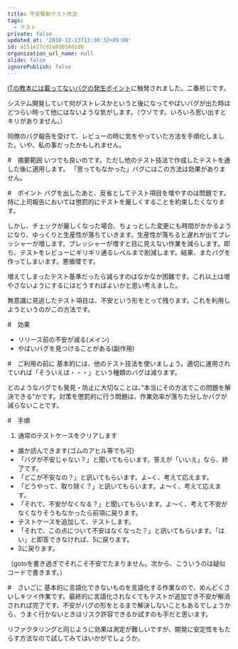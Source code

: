 ```yaml
---
title: 不安駆動テスト技法
tags:
  - テスト
private: false
updated_at: '2018-12-13T13:30:32+09:00'
id: a151e27cd1a8d034d1db
organization_url_name: null
slide: false
ignorePublish: false
---
```

[ITの教本には載ってないバグの発生ポイント](https://note.mu/mugi1208/n/nfa564ad7b109)に触発されました。二番煎じです。

システム開発していて何がストレスかというと後になってやばいバグが出た時ほどつらい時って他にはないような気がします。（ウソです。いろいろ思い出すとキリがありません。）

同僚のバグ報告を受けて、レビューの時に気をやっていた方法を手順化しました。いや、私の事だったかもしれません。

#　摘要範囲
いつでも良いのです。ただし他のテスト技法で作成したテストを通した後に適用します。
「思ってもなかった」バグにはこの方法は効果がありません。

#　ポイント
バグを出したあと、反省としてテスト項目を増やすのは問題です。特に上司報告においては懲罰的にテストを厳しくすることを約束したくなります。

しかし、チェックが厳しくなった場合、ちょっとした変更にも時間がかかるようになり、ゆっくりと生産性が落ちていきます。生産性が落ちると遅れが出てプレッシャーが増します。プレッシャーが増すと目に見えない作業を減らします。即ち、テストをレビューにギリギリ通るレベルまで削減します。結果、またバグを作ってしまいます。悪循環です。

増えてしまったテスト基準だったら減らすのはなかなか困難です。これ以上は増やさないようにするにはどうすればよいかと思い考えました。

無意識に見逃したテスト項目は、不安という形をとって残ります。これを利用しようというのがこの方法です。

#　効果
- リリース前の不安が減る(メイン)
- やばいバグを見つけることがある(副作用)

#　ご利用の前に
基本的には、他のテスト技法を使いましょう。適切に運用されていれば「そういえば・・・」という種類のバグは減ります。

どのようなバグでも発見・防止に大切なことは、”本当にその方法でこの問題を解決できる”かです。対策を懲罰的に行う問題は、作業効率が落ちた分しかバグが減らないことです。

#　手順
1. 通常のテストケースをクリアします
- 誰か読んできます(ゴムのアヒル等でも可)
- 「バグが不安じゃない？」と聞いてもらいます。答えが「いいえ」なら、終了です。
- 「どこが不安なの？」と訊いてもらいます。よ~く、考えて応えます。
- 「どうやって、取り除く？」と訊いてもらいます。よ～く、考えて応えます。
- 「それで、不安がなくなる？」と聞いてもらいます。よ～く、考えて不安がなくなりそうもなかったら前項に戻ります。
- テストケースを追加して、テストします。
- 「それで、この点について不安はなくなった？」と訊いてもらいます。「はい」と即答できなければ、5に戻ります。
- 3に戻ります。

（gotoを書き過ぎでそれこそ不安でたまりません。次から、こういうのは疑似コードで書きます。）

#　さいごに
基本的に言語化できないものを言語化する作業なので、めんどくさいしキツイ作業です。最終的に言語化されなくてもテストが追加でき不安が解消されれば完了です。不安がバグの形をとるまで解決しないこともあるでしょうから、うまく行かないときはリスク許容できるか試すのも手だと思います。

リファクタリングと同じように効果は測定が難しいですが、開発に安定性をもたらす方法なので試してみてはいかがでしょうか。

